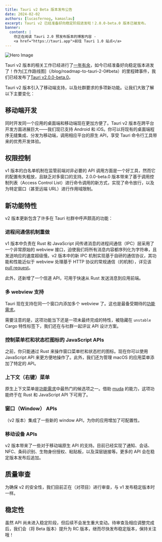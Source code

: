 ```yaml
---
title: Tauri v2 Beta 版本发布公告
date: 2024-02-02
authors: [lucasfernog, kamaslau]
excerpt: Tauri v2 已经准备好向稳定阶段进发啦！2.0.0-beta.0 版本已被发布。
banner:
  content: |
    你正在阅读 Tauri 2.0 预发布版本的博客内容 -
    <a href="https://tauri.app">前往 Tauri 1.0 站点</a>
---
```


![Hero Image](./tauri_2_0_0_alpha_0/header.png)

Tauri v2 版本的相关工作已经进行了[一年有余](/blog/tauri-mobile-alpha)，如今已经准备好向稳定版本进发了！作为[工作路线图]（/blog/roadmap-to-tauri-2-0#beta）的里程碑事件，我们已经发布了[Tauri v2.0.0-beta.0](https://github.com/tauri-apps/tauri/releases/tag/tauri-v2.0.0-beta.0)。

Tauri v2 版本引入了移动端支持，以及社群要求的多项新功能。让我们大致了解以下主要变化：

## 移动端开发

同时开发同一个应用的桌面端和移动端现在更加方便了。Tauri v2 版本在跨平台开发方面进展巨大——我们现已支持 Android 和 iOS。你可以将现有的桌面端程序无缝集成、分发为移动端，调用相应平台的原生 API，享受 Tauri 命令行工具带来的优秀开发体验。

## 权限控制

v1 版本的白名单机制在监管前端对非必要的 API 调用方面是一个好工具，然而它的配置有失粗放，且缺乏对多窗口的支持。2.0.0-beta.0 版本带来了基于调用控制列表（Access Control List）进行命令调用的新方式，实现了命令放行，以及为特定窗口（甚至远端 URL）进行作用域限制。

## 新功能特性

v2 版本更新包含了许多在 Tauri 社群中呼声颇高的功能：

### 进程间通信机制重做

v1 版本中负责在 Rust 和 JavaScript 间传递消息的进程间通信（IPC）层采用了一个非常原始的 webview 接口，迫使我们将所有消息内容都序列化为字符串，且发送响应的速度超级慢。v2 版本中的新 IPC 机制实现基于自研的通信协议，其功能和性能近似于 webview 处理基于 HTTP 协议的常规通信（的机制），详见该 [pull request](https://github.com/tauri-apps/tauri/pull/7170#issuecomment-1583279023)。

此外，还新增了一个信道 API，可用于快速从 Rust 发送消息到应用前端。

### 多 webview 支持

Tauri 现在支持在同一个窗口内添加多个 webview 了。这也是最备受期待的[功能需求](https://github.com/tauri-apps/tauri/issues/2709)。

需要注意的是，这项功能当下还是一项未最终完成的特性，被隐藏在 `unstable` Cargo 特性标签下，我们还在与社群一起评议 API 设计方案。

### 控制菜单栏和状态栏图标的 JavaScript APIs 

之前，你只能通过 Rust 来操作窗口菜单栏和状态栏的图标。现在你可以使用 JavaScript API 来更方便地操作了。此外，我们还为管理 macOS 的应用菜单添加了特定的 API。

### 上下文（右键）菜单

原生上下文菜单是[功能需求](https://github.com/tauri-apps/tauri/issues/4338)中最热门的候选项之一。借助 [muda](https://github.com/tauri-apps/muda) 的能力，这项功能终于在 Rust 和 JavaScript API 下可用了。

### 窗口（Window） APIs

（v2 版本）集成了一些新的 window API，为你的应用增加了可配置性。

### 移动设备 APIs

v2 版本带来了一些对于移动端原生 API 的支持。目前已经实现了通知、会话、NFC、条码识别、生物身份授权、粘贴板，以及深层链接等。更多的 API 会在稳定版本发布后追加。

## 质量审查

为确保 v2 的安全性，我们目前正在（对项目）进行审查，与 v1 发布稳定版本时一样。

## 稳定性

虽然 API 尚未进入稳定阶段，但后续不会发生重大变动。待审查及相应调整完成后，我们会（将 Beta 版本）提升为 RC 版本，继而尽快发布稳定版本，保持关注哦！
